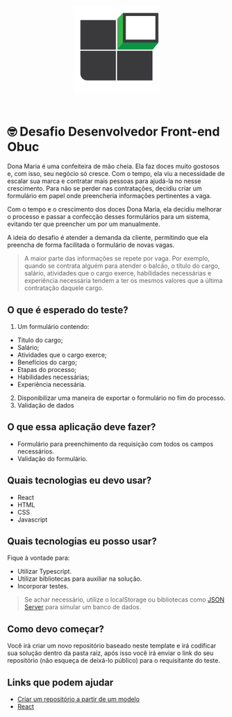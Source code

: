 <p align="center">
  <img src="logoObuc.png" alt="drawing" style="width:200px;" />
</p>
<br>

# 🤓 Desafio Desenvolvedor Front-end Obuc
Dona Maria é uma confeiteira de mão cheia. Ela faz doces muito gostosos e, com isso, seu negócio só cresce. Com o tempo, ela viu a necessidade de escalar sua marca e contratar mais pessoas para ajudá-la no nesse crescimento. Para não se perder nas contratações, decidiu criar um formulário em papel onde preencheria informações pertinentes a vaga.

Com o tempo e o crescimento dos doces Dona Maria, ela decidiu melhorar o processo e passar a confecção desses formulários para um sistema, evitando ter que preencher um por um manualmente.

A ideia do desafio é atender a demanda da cliente, permitindo que ela preencha de forma facilitada o formulário de novas vagas.

> A maior parte das informações se repete por vaga. Por exemplo, quando se contrata alguém para atender o balcão, o título do cargo, salário, atividades que o cargo exerce, habilidades necessárias e experiência necessária tendem a ter os mesmos valores que a última contratação daquele cargo.

## O que é esperado do teste?
1. Um formulário contendo:
  - Título do cargo;
  - Salário;
  - Atividades que o cargo exerce;
  - Benefícios do cargo;
  - Etapas do processo;
  - Habilidades necessárias;
  - Experiência necessária.

2. Disponibilizar uma maneira de exportar o formulário no fim do processo.
3. Validação de dados

## O que essa aplicação deve fazer?
- Formulário para preenchimento da requisição com todos os campos necessários.
- Validação do formulário.

## Quais tecnologias eu devo usar?
- React
- HTML
- CSS
- Javascript

## Quais tecnologias eu posso usar?
Fique à vontade para:
- Utilizar Typescript.
- Utilizar bibliotecas para auxiliar na solução.
- Incorporar testes.

> Se achar necessário, utilize o localStorage ou bibliotecas como [JSON Server](https://www.npmjs.com/package/json-server) para simular um banco de dados.

## Como devo começar?
Você irá criar um novo repositório baseado neste template e irá codificar sua 
solução dentro da pasta raiz, após isso você irá enviar o link do seu 
repositório (não esqueça de deixá-lo público) para o requisitante do teste.

## Links que podem ajudar 
- [Criar um repositório a partir de um modelo](https://docs.github.com/pt/repositories/creating-and-managing-repositories/creating-a-repository-from-a-template#creating-a-repository-from-a-template)
- [React](https://pt-br.reactjs.org/)
